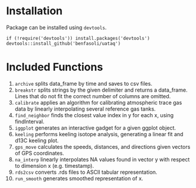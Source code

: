# Installation
Package can be installed using `devtools`.
```
if (!require('devtools')) install.packages('devtools')
devtools::install_github('benfasoli/uataq')
```

# Included Functions

1. `archive` splits data_frame by time and saves to csv files.
2. `breakstr` splits strings by the given delimiter and returns a data_frame. Lines that do not fit the correct number of columns are omitted.
3. `calibrate` applies an algorithm for calibrating atmospheric trace gas data by linearly interpolating several reference gas tanks.
4. `find_neighbor` finds the closest value index in y for each x, using findInterval.
5. `iggplot` generates an interactive gadget for a given ggplot object.
6. `keeling` performs keeling isotope analysis, generating a linear fit and d13C keeling plot.
7. `gps_move` calculates the speeds, distances, and directions given vectors of GPS coordinates.
8. `na_interp` linearly interpolates NA values found in vector y with respect to dimension x (e.g. timestamp).
9. `rds2csv` converts .rds files to ASCII tabular representation.
10. `run_smooth` generates smoothed representation of x.
